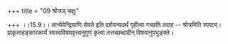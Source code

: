 +++
title = "09 श्रोत्रञ् चक्षुः"

+++
।।15.9।। तान्येवेन्द्रियाणि सेवते इति दर्शयन्यदर्थं गृहीत्वा गच्छति तदाह
-- श्रोत्रमिति स्पष्टम्। प्राकृताहङ्कारकार्यं स्वस्वविषयवृत्त्यनुगुणं
कृत्वा तत्तच्छब्दादीन् विषयानुपभुङ्क्ते।
